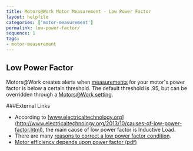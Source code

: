 ```yaml
---
title: Motors@Work Motor Measurement - Low Power Factor
layout: helpfile
categories: ['motor-measurement']
permalink: low-power-factor/
sequence: 1
tags:
- motor-measurement
---
```

## Low Power Factor

Motors@Work creates alerts when [measurements](/motor-measurement) for your motor's power factor is below a certain threshold.  The default threshold is .95, but can be overridden through a  [Motors@Work setting](/motor-measurement-power-factor/#PowerFactorAlertThreshold).

###External Links
- According to [www.electricaltechnology.org](http://www.electricaltechnology.org/2013/10/causes-of-low-power-factor.html), the main cause of low power factor is Inductive Load.  
- There are many [reasons to correct a low power factor condition](http://www.electricaltechnology.org/2013/08/disadvantages-of-low-power-factor.html).
- [Motor efficiency depends upon power factor (pdf)](http://www.microsemi.com/document-portal/doc_view/131575-motor-powerfactor-wp)
